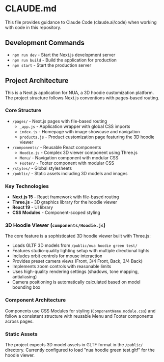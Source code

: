 # CLAUDE.md

This file provides guidance to Claude Code (claude.ai/code) when working with code in this repository.

## Development Commands

- `npm run dev` - Start the Next.js development server
- `npm run build` - Build the application for production
- `npm start` - Start the production server

## Project Architecture

This is a Next.js application for NUA, a 3D hoodie customization platform. The project structure follows Next.js conventions with pages-based routing.

### Core Structure

- `/pages/` - Next.js pages with file-based routing
  - `_app.js` - Application wrapper with global CSS imports
  - `index.js` - Homepage with image showcase and navigation
  - `products.js` - Product customization page featuring the 3D hoodie viewer
- `/components/` - Reusable React components
  - `Hoodie.js` - Complex 3D viewer component using Three.js
  - `Menu/` - Navigation component with modular CSS
  - `Footer/` - Footer component with modular CSS
- `/styles/` - Global stylesheets
- `/public/` - Static assets including 3D models and images

### Key Technologies

- **Next.js 15** - React framework with file-based routing
- **Three.js** - 3D graphics library for the hoodie viewer
- **React 19** - UI library
- **CSS Modules** - Component-scoped styling

### 3D Hoodie Viewer (`components/Hoodie.js`)

The core feature is a sophisticated 3D hoodie viewer built with Three.js:

- Loads GLTF 3D models from `/public/nua hoodie green test/`
- Features studio-quality lighting setup with multiple directional lights
- Includes orbit controls for mouse interaction
- Provides preset camera views (Front, 3/4 Front, Back, 3/4 Back)
- Implements zoom controls with reasonable limits
- Uses high-quality rendering settings (shadows, tone mapping, antialiasing)
- Camera positioning is automatically calculated based on model bounding box

### Component Architecture

Components use CSS Modules for styling (`ComponentName.module.css`) and follow a consistent structure with reusable Menu and Footer components across pages.

### Static Assets

The project expects 3D model assets in GLTF format in the `/public/` directory. Currently configured to load "nua hoodie green test.gltf" for the hoodie viewer.